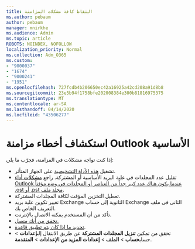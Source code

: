 ```yaml
---
title: التقاط كافة مشكلات المزامنة
ms.author: pebaum
author: pebaum
manager: mnirkhe
ms.audience: Admin
ms.topic: article
ROBOTS: NOINDEX, NOFOLLOW
localization_priority: Normal
ms.collection: Adm_O365
ms.custom:
- "9000037"
- "1674"
- "9000241"
- "1951"
ms.openlocfilehash: 727fcdb4b206650ec42a16925a42cd208a91d8b8
ms.sourcegitcommit: 23e5b94f1758bfe202008384e300b81816975375
ms.translationtype: MT
ms.contentlocale: ar-SA
ms.lasthandoff: 04/14/2020
ms.locfileid: "43506277"
---
```

# <a name="basic-outlook-sync-troubleshooting"></a>استكشاف أخطاء مزامنة Outlook الأساسية

إذا كنت تواجه مشكلات في المزامنة، فجرّب ما يلي:

- تشغيل [هذه الأداة التشخيصية](https://aka.ms/sara-outlooksendreceive) على الجهاز المتأثر.
- تقليل عدد المجلدات في علبة البريد الأساسية أو المشتركة. راجع [مشكلات أداء Outlook عندما يكون هناك عدد كبير جداً من العناصر أو المجلدات في وضع مؤقتاً .ost أو .pst مجلد ملف](https://support.microsoft.com/help/2768656/outlook-performance-issues-when-there-are-too-many-items-or-folders-in).
- تعطيل التخزين المؤقت لكافة المجلدات المشتركة.
- تغيير تكوين علبة بريد Exchange الثانوية إلى حساب Exchange الثاني في ملف التعريف الخاص بك.
- تأكد من أن المستخدم يمكنه الاتصال بالإنترنت. 
- [تحقق من أنك متصل.](https://support.office.com/article/2460e4a8-16c7-47fc-b204-b1549275aac9)
- [تحديد ما إذا كان يتم تطبيق قاعدة](https://support.office.com/article/C24F5DEA-9465-4DF4-AD17-A50704D66C59).
- تحقق من تمكين **تنزيل المجلدات المشتركة** عن طريق الانتقال إلى**إعدادات** > حساب**حساب** >  **الملف** > **إعدادات المزيد من الإعدادات** > **المتقدمة**.
